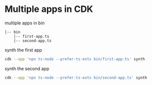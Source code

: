 # Multiple apps in CDK

multiple apps in bin

```
|-- bin
    |-- first-app.ts
    |-- second-app.ts
```

synth the first app

```bash
cdk --app 'npx ts-node --prefer-ts-exts bin/first-app.ts' synth
```

synth the second app

```bash
cdk --app 'npx ts-node --prefer-ts-exts bin/second-app.ts' synth
```
